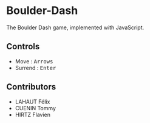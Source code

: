 # Boulder-Dash

The Boulder Dash game, implemented with JavaScript. 

## Controls

* Move : <kbd>Arrows</kbd>
* Surrend : <kbd>Enter</kbd>

## Contributors
* LAHAUT Félix
* CUENIN Tommy
* HIRTZ Flavien
